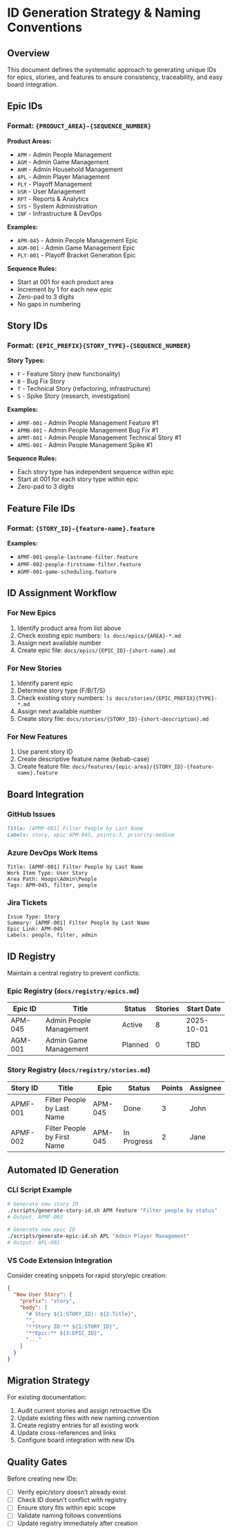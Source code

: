 # ID Generation Strategy & Naming Conventions

## Overview

This document defines the systematic approach to generating unique IDs for epics, stories, and features to ensure consistency, traceability, and easy board integration.

## Epic IDs

### Format: `{PRODUCT_AREA}-{SEQUENCE_NUMBER}`

**Product Areas:**

- `APM` - Admin People Management
- `AGM` - Admin Game Management
- `AHM` - Admin Household Management
- `APL` - Admin Player Management
- `PLY` - Playoff Management
- `USR` - User Management
- `RPT` - Reports & Analytics
- `SYS` - System Administration
- `INF` - Infrastructure & DevOps

**Examples:**

- `APM-045` - Admin People Management Epic
- `AGM-001` - Admin Game Management Epic
- `PLY-001` - Playoff Bracket Generation Epic

**Sequence Rules:**

- Start at 001 for each product area
- Increment by 1 for each new epic
- Zero-pad to 3 digits
- No gaps in numbering

## Story IDs

### Format: `{EPIC_PREFIX}{STORY_TYPE}-{SEQUENCE_NUMBER}`

**Story Types:**

- `F` - Feature Story (new functionality)
- `B` - Bug Fix Story
- `T` - Technical Story (refactoring, infrastructure)
- `S` - Spike Story (research, investigation)

**Examples:**

- `APMF-001` - Admin People Management Feature #1
- `APMB-001` - Admin People Management Bug Fix #1
- `APMT-001` - Admin People Management Technical Story #1
- `APMS-001` - Admin People Management Spike #1

**Sequence Rules:**

- Each story type has independent sequence within epic
- Start at 001 for each story type within epic
- Zero-pad to 3 digits

## Feature File IDs

### Format: `{STORY_ID}-{feature-name}.feature`

**Examples:**

- `APMF-001-people-lastname-filter.feature`
- `APMF-002-people-firstname-filter.feature`
- `AGMF-001-game-scheduling.feature`

## ID Assignment Workflow

### For New Epics

1. Identify product area from list above
2. Check existing epic numbers: `ls docs/epics/{AREA}-*.md`
3. Assign next available number
4. Create epic file: `docs/epics/{EPIC_ID}-{short-name}.md`

### For New Stories

1. Identify parent epic
2. Determine story type (F/B/T/S)
3. Check existing story numbers: `ls docs/stories/{EPIC_PREFIX}{TYPE}-*.md`
4. Assign next available number
5. Create story file: `docs/stories/{STORY_ID}-{short-description}.md`

### For New Features

1. Use parent story ID
2. Create descriptive feature name (kebab-case)
3. Create feature file: `docs/features/{epic-area}/{STORY_ID}-{feature-name}.feature`

## Board Integration

### GitHub Issues

```markdown
Title: [APMF-001] Filter People by Last Name
Labels: story, epic:APM-045, points:3, priority:medium
```

### Azure DevOps Work Items

```
Title: [APMF-001] Filter People by Last Name
Work Item Type: User Story
Area Path: Hoops\Admin\People
Tags: APM-045, filter, people
```

### Jira Tickets

```
Issue Type: Story
Summary: [APMF-001] Filter People by Last Name
Epic Link: APM-045
Labels: people, filter, admin
```

## ID Registry

Maintain a central registry to prevent conflicts:

### Epic Registry (`docs/registry/epics.md`)

| Epic ID | Title                   | Status  | Stories | Start Date |
| ------- | ----------------------- | ------- | ------- | ---------- |
| APM-045 | Admin People Management | Active  | 8       | 2025-10-01 |
| AGM-001 | Admin Game Management   | Planned | 0       | TBD        |

### Story Registry (`docs/registry/stories.md`)

| Story ID | Title                       | Epic    | Status      | Points | Assignee |
| -------- | --------------------------- | ------- | ----------- | ------ | -------- |
| APMF-001 | Filter People by Last Name  | APM-045 | Done        | 3      | John     |
| APMF-002 | Filter People by First Name | APM-045 | In Progress | 2      | Jane     |

## Automated ID Generation

### CLI Script Example

```bash
# Generate new story ID
./scripts/generate-story-id.sh APM feature "Filter people by status"
# Output: APMF-003

# Generate new epic ID
./scripts/generate-epic-id.sh APL "Admin Player Management"
# Output: APL-001
```

### VS Code Extension Integration

Consider creating snippets for rapid story/epic creation:

```json
{
  "New User Story": {
    "prefix": "story",
    "body": [
      "# Story ${1:STORY_ID}: ${2:Title}",
      "",
      "**Story ID:** ${1:STORY_ID}",
      "**Epic:** ${3:EPIC_ID}",
      "..."
    ]
  }
}
```

## Migration Strategy

For existing documentation:

1. Audit current stories and assign retroactive IDs
2. Update existing files with new naming convention
3. Create registry entries for all existing work
4. Update cross-references and links
5. Configure board integration with new IDs

## Quality Gates

Before creating new IDs:

- [ ] Verify epic/story doesn't already exist
- [ ] Check ID doesn't conflict with registry
- [ ] Ensure story fits within epic scope
- [ ] Validate naming follows conventions
- [ ] Update registry immediately after creation
